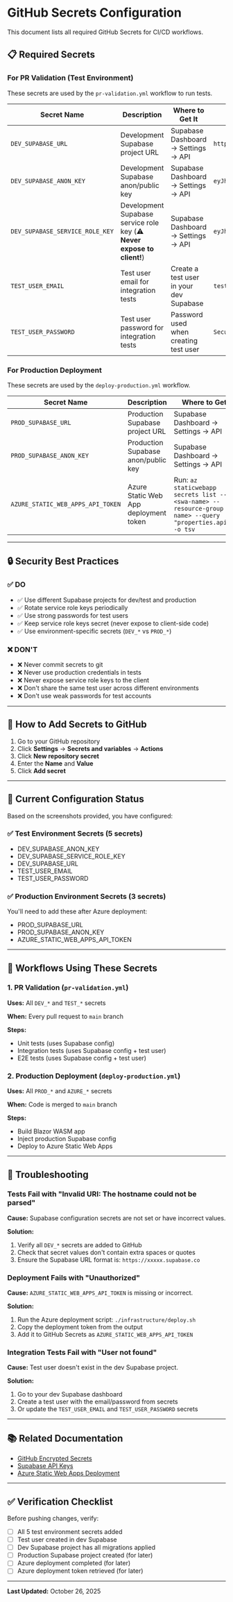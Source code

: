 # GitHub Secrets Configuration

This document lists all required GitHub Secrets for CI/CD workflows.

## 📋 Required Secrets

### For PR Validation (Test Environment)

These secrets are used by the `pr-validation.yml` workflow to run tests.

| Secret Name | Description | Where to Get It | Example Value |
|-------------|-------------|-----------------|---------------|
| `DEV_SUPABASE_URL` | Development Supabase project URL | Supabase Dashboard → Settings → API | `https://xxxxx.supabase.co` |
| `DEV_SUPABASE_ANON_KEY` | Development Supabase anon/public key | Supabase Dashboard → Settings → API | `eyJhbGc...` |
| `DEV_SUPABASE_SERVICE_ROLE_KEY` | Development Supabase service role key (⚠️ **Never expose to client!**) | Supabase Dashboard → Settings → API | `eyJhbGc...` |
| `TEST_USER_EMAIL` | Test user email for integration tests | Create a test user in your dev Supabase | `test@10xjournal.app` |
| `TEST_USER_PASSWORD` | Test user password for integration tests | Password used when creating test user | `SecurePassword123!` |

### For Production Deployment

These secrets are used by the `deploy-production.yml` workflow.

| Secret Name | Description | Where to Get It | Example Value |
|-------------|-------------|-----------------|---------------|
| `PROD_SUPABASE_URL` | Production Supabase project URL | Supabase Dashboard → Settings → API | `https://yyyyy.supabase.co` |
| `PROD_SUPABASE_ANON_KEY` | Production Supabase anon/public key | Supabase Dashboard → Settings → API | `eyJhbGc...` |
| `AZURE_STATIC_WEB_APPS_API_TOKEN` | Azure Static Web App deployment token | Run: `az staticwebapp secrets list --name <swa-name> --resource-group <rg-name> --query "properties.apiKey" -o tsv` | Long token string |

---

## 🔒 Security Best Practices

### ✅ DO
- ✅ Use different Supabase projects for dev/test and production
- ✅ Rotate service role keys periodically
- ✅ Use strong passwords for test users
- ✅ Keep service role keys secret (never expose to client-side code)
- ✅ Use environment-specific secrets (`DEV_*` vs `PROD_*`)

### ❌ DON'T
- ❌ Never commit secrets to git
- ❌ Never use production credentials in tests
- ❌ Never expose service role keys to the client
- ❌ Don't share the same test user across different environments
- ❌ Don't use weak passwords for test accounts

---

## 📍 How to Add Secrets to GitHub

1. Go to your GitHub repository
2. Click **Settings** → **Secrets and variables** → **Actions**
3. Click **New repository secret**
4. Enter the **Name** and **Value**
5. Click **Add secret**

---

## 🧪 Current Configuration Status

Based on the screenshots provided, you have configured:

### ✅ Test Environment Secrets (5 secrets)
- DEV_SUPABASE_ANON_KEY
- DEV_SUPABASE_SERVICE_ROLE_KEY
- DEV_SUPABASE_URL
- TEST_USER_EMAIL
- TEST_USER_PASSWORD

### ✅ Production Environment Secrets (3 secrets)
You'll need to add these after Azure deployment:
- PROD_SUPABASE_URL
- PROD_SUPABASE_ANON_KEY
- AZURE_STATIC_WEB_APPS_API_TOKEN

---

## 🔄 Workflows Using These Secrets

### 1. PR Validation (`pr-validation.yml`)
**Uses:** All `DEV_*` and `TEST_*` secrets

**When:** Every pull request to `main` branch

**Steps:**
- Unit tests (uses Supabase config)
- Integration tests (uses Supabase config + test user)
- E2E tests (uses Supabase config + test user)

### 2. Production Deployment (`deploy-production.yml`)
**Uses:** All `PROD_*` and `AZURE_*` secrets

**When:** Code is merged to `main` branch

**Steps:**
- Build Blazor WASM app
- Inject production Supabase config
- Deploy to Azure Static Web Apps

---

## 🐛 Troubleshooting

### Tests Fail with "Invalid URI: The hostname could not be parsed"

**Cause:** Supabase configuration secrets are not set or have incorrect values.

**Solution:**
1. Verify all `DEV_*` secrets are added to GitHub
2. Check that secret values don't contain extra spaces or quotes
3. Ensure the Supabase URL format is: `https://xxxxx.supabase.co`

### Deployment Fails with "Unauthorized"

**Cause:** `AZURE_STATIC_WEB_APPS_API_TOKEN` is missing or incorrect.

**Solution:**
1. Run the Azure deployment script: `./infrastructure/deploy.sh`
2. Copy the deployment token from the output
3. Add it to GitHub Secrets as `AZURE_STATIC_WEB_APPS_API_TOKEN`

### Integration Tests Fail with "User not found"

**Cause:** Test user doesn't exist in the dev Supabase project.

**Solution:**
1. Go to your dev Supabase dashboard
2. Create a test user with the email/password from secrets
3. Or update the `TEST_USER_EMAIL` and `TEST_USER_PASSWORD` secrets

---

## 📚 Related Documentation

- [GitHub Encrypted Secrets](https://docs.github.com/en/actions/security-guides/encrypted-secrets)
- [Supabase API Keys](https://supabase.com/docs/guides/api/api-keys)
- [Azure Static Web Apps Deployment](https://learn.microsoft.com/en-us/azure/static-web-apps/github-actions-workflow)

---

## ✅ Verification Checklist

Before pushing changes, verify:

- [ ] All 5 test environment secrets added
- [ ] Test user created in dev Supabase
- [ ] Dev Supabase project has all migrations applied
- [ ] Production Supabase project created (for later)
- [ ] Azure deployment completed (for later)
- [ ] Azure deployment token retrieved (for later)

---

**Last Updated:** October 26, 2025
